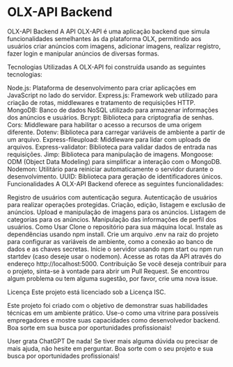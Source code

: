 # OLX-API Backend
OLX-API Backend
A API OLX-API é uma aplicação backend que simula funcionalidades semelhantes às da plataforma OLX, permitindo aos usuários criar anúncios com imagens, adicionar imagens, realizar registro, fazer login e manipular anúncios de diversas formas.

Tecnologias Utilizadas
A OLX-API foi construída usando as seguintes tecnologias:

Node.js: Plataforma de desenvolvimento para criar aplicações em JavaScript no lado do servidor.
Express.js: Framework web utilizado para criação de rotas, middlewares e tratamento de requisições HTTP.
MongoDB: Banco de dados NoSQL utilizado para armazenar informações dos anúncios e usuários.
Bcrypt: Biblioteca para criptografia de senhas.
Cors: Middleware para habilitar o acesso a recursos de uma origem diferente.
Dotenv: Biblioteca para carregar variáveis de ambiente a partir de um arquivo.
Express-fileupload: Middleware para lidar com uploads de arquivos.
Express-validator: Biblioteca para validar dados de entrada nas requisições.
Jimp: Biblioteca para manipulação de imagens.
Mongoose: ODM (Object Data Modeling) para simplificar a interação com o MongoDB.
Nodemon: Utilitário para reiniciar automaticamente o servidor durante o desenvolvimento.
UUID: Biblioteca para geração de identificadores únicos.
Funcionalidades
A OLX-API Backend oferece as seguintes funcionalidades:

Registro de usuários com autenticação segura.
Autenticação de usuários para realizar operações protegidas.
Criação, edição, listagem e exclusão de anúncios.
Upload e manipulação de imagens para os anúncios.
Listagem de categorias para os anúncios.
Manipulação das informações de perfil dos usuários.
Como Usar
Clone o repositório para sua máquina local.
Instale as dependências usando npm install.
Crie um arquivo .env na raiz do projeto para configurar as variáveis de ambiente, como a conexão ao banco de dados e as chaves secretas.
Inicie o servidor usando npm start ou npm run startdev (caso deseje usar o nodemon).
Acesse as rotas da API através do endereço http://localhost:5000.
Contribuição
Se você deseja contribuir para o projeto, sinta-se à vontade para abrir um Pull Request. Se encontrou algum problema ou tem alguma sugestão, por favor, crie uma nova issue.

Licença
Este projeto está licenciado sob a Licença ISC.

Este projeto foi criado com o objetivo de demonstrar suas habilidades técnicas em um ambiente prático. Use-o como uma vitrine para possíveis empregadores e mostre suas capacidades como desenvolvedor backend. Boa sorte em sua busca por oportunidades profissionais!




User
grata
ChatGPT
De nada! Se tiver mais alguma dúvida ou precisar de mais ajuda, não hesite em perguntar. Boa sorte com o seu projeto e sua busca por oportunidades profissionais!





